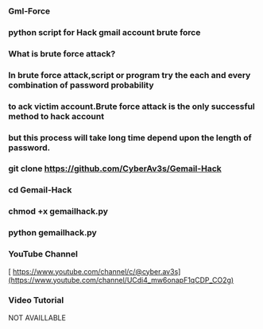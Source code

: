 ### Gml-Force

### python script for Hack gmail account brute force 

###  What is brute force attack?
### In brute force attack,script or program try the each and every combination of password probability 
### to ack victim account.Brute force attack is the only successful method to hack account
### but this process will take long time depend upon the length of password.

### git clone https://github.com/CyberAv3s/Gemail-Hack
    
### cd Gemail-Hack

### chmod +x gemailhack.py

### python gemailhack.py


### YouTube Channel
[
https://www.youtube.com/channel/c/@cyber.av3s](https://www.youtube.com/channel/UCdi4_mw6onapF1qCDP_CO2g)

### Video Tutorial

NOT AVAILLABLE

